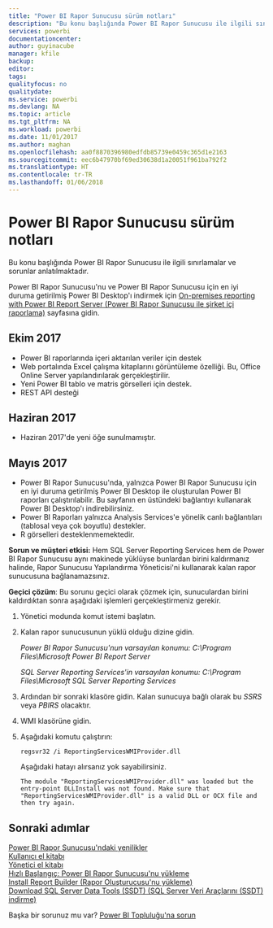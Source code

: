 ```yaml
---
title: "Power BI Rapor Sunucusu sürüm notları"
description: "Bu konu başlığında Power BI Rapor Sunucusu ile ilgili sınırlamalar ve sorunlar anlatılmaktadır."
services: powerbi
documentationcenter: 
author: guyinacube
manager: kfile
backup: 
editor: 
tags: 
qualityfocus: no
qualitydate: 
ms.service: powerbi
ms.devlang: NA
ms.topic: article
ms.tgt_pltfrm: NA
ms.workload: powerbi
ms.date: 11/01/2017
ms.author: maghan
ms.openlocfilehash: aa0f8870396980edfdb85739e0459c365d1e2163
ms.sourcegitcommit: eec6b47970bf69ed30638d1a20051f961ba792f2
ms.translationtype: HT
ms.contentlocale: tr-TR
ms.lasthandoff: 01/06/2018
---
```

# <a name="power-bi-report-server-release-notes"></a>Power BI Rapor Sunucusu sürüm notları
Bu konu başlığında Power BI Rapor Sunucusu ile ilgili sınırlamalar ve sorunlar anlatılmaktadır.

Power BI Rapor Sunucusu'nu ve Power BI Rapor Sunucusu için en iyi duruma getirilmiş Power BI Desktop'ı indirmek için [On-premises reporting with Power BI Report Server (Power BI Rapor Sunucusu ile şirket içi raporlama)](https://powerbi.microsoft.com/report-server/) sayfasına gidin.

## <a name="october-2017"></a>Ekim 2017
* Power BI raporlarında içeri aktarılan veriler için destek
* Web portalında Excel çalışma kitaplarını görüntüleme özelliği. Bu, Office Online Server yapılandırılarak gerçekleştirilir.
* Yeni Power BI tablo ve matris görselleri için destek.
* REST API desteği

## <a name="june-2017"></a>Haziran 2017
* Haziran 2017'de yeni öğe sunulmamıştır.

## <a name="may-2017"></a>Mayıs 2017
* Power BI Rapor Sunucusu'nda, yalnızca Power BI Rapor Sunucusu için en iyi duruma getirilmiş Power BI Desktop ile oluşturulan Power BI raporları çalıştırılabilir. Bu sayfanın en üstündeki bağlantıyı kullanarak Power BI Desktop'ı indirebilirsiniz.
* Power BI Raporları yalnızca Analysis Services'e yönelik canlı bağlantıları (tablosal veya çok boyutlu) destekler.
* R görselleri desteklenmemektedir.

**Sorun ve müşteri etkisi:** Hem SQL Server Reporting Services hem de Power BI Rapor Sunucusu aynı makinede yüklüyse bunlardan birini kaldırmanız halinde, Rapor Sunucusu Yapılandırma Yöneticisi'ni kullanarak kalan rapor sunucusuna bağlanamazsınız.

**Geçici çözüm**: Bu sorunu geçici olarak çözmek için, sunuculardan birini kaldırdıktan sonra aşağıdaki işlemleri gerçekleştirmeniz gerekir.

1. Yönetici modunda komut istemi başlatın.
2. Kalan rapor sunucusunun yüklü olduğu dizine gidin.
   
    *Power BI Rapor Sunucusu'nun varsayılan konumu: C:\Program Files\Microsoft Power BI Report Server*
   
    *SQL Server Reporting Services'in varsayılan konumu: C:\Program Files\Microsoft SQL Server Reporting Services*
3. Ardından bir sonraki klasöre gidin. Kalan sunucuya bağlı olarak bu *SSRS* veya *PBIRS* olacaktır.
4. WMI klasörüne gidin.
5. Aşağıdaki komutu çalıştırın:
   
    ```
    regsvr32 /i ReportingServicesWMIProvider.dll
    ```
   
    Aşağıdaki hatayı alırsanız yok sayabilirsiniz.
   
    ```
    The module "ReportingServicesWMIProvider.dll" was loaded but the entry-point DLLInstall was not found. Make sure that "ReportingServicesWMIProvider.dll" is a valid DLL or OCX file and then try again.
    ```

## <a name="next-steps"></a>Sonraki adımlar
[Power BI Rapor Sunucusu'ndaki yenilikler](whats-new.md)  
[Kullanıcı el kitabı](user-handbook-overview.md)  
[Yönetici el kitabı](admin-handbook-overview.md)  
[Hızlı Başlangıç: Power BI Rapor Sunucusu'nu yükleme](quickstart-install-report-server.md)  
[Install Report Builder (Rapor Oluşturucusu'nu yükleme)](https://docs.microsoft.com/sql/reporting-services/install-windows/install-report-builder)  
[Download SQL Server Data Tools (SSDT) (SQL Server Veri Araçlarını (SSDT) indirme)](http://go.microsoft.com/fwlink/?LinkID=616714)

Başka bir sorunuz mu var? [Power BI Topluluğu'na sorun](https://community.powerbi.com/)

